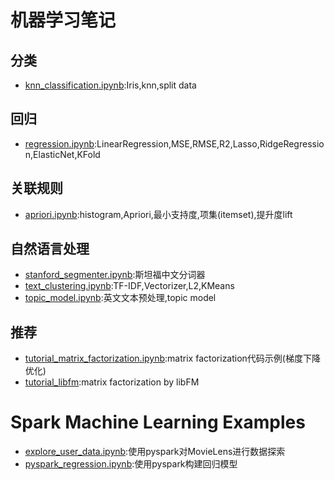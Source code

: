 # 机器学习笔记
## 分类
- [knn_classification.ipynb](knn_classification.ipynb):Iris,knn,split data

## 回归
- [regression.ipynb](regression.ipynb):LinearRegression,MSE,RMSE,R2,Lasso,RidgeRegression,ElasticNet,KFold


## 关联规则
- [apriori.ipynb](apriori.ipynb):histogram,Apriori,最小支持度,项集(itemset),提升度lift

## 自然语言处理
- [stanford_segmenter.ipynb](stanford_segmenter.ipynb):斯坦福中文分词器
- [text_clustering.ipynb](text_clustering.ipynb):TF-IDF,Vectorizer,L2,KMeans
- [topic_model.ipynb](topic_model.ipynb):英文文本预处理,topic model

## 推荐
- [tutorial_matrix_factorization.ipynb](tutorial_matrix_factorization.ipynb):matrix factorization代码示例(梯度下降优化)
- [tutorial_libfm](tutorial_libfm):matrix factorization by libFM

# Spark Machine Learning Examples
- [explore_user_data.ipynb](pyspark_explore_user_data.ipynb):使用pyspark对MovieLens进行数据探索
- [pyspark_regression.ipynb](pyspark_regression.ipynb):使用pyspark构建回归模型

